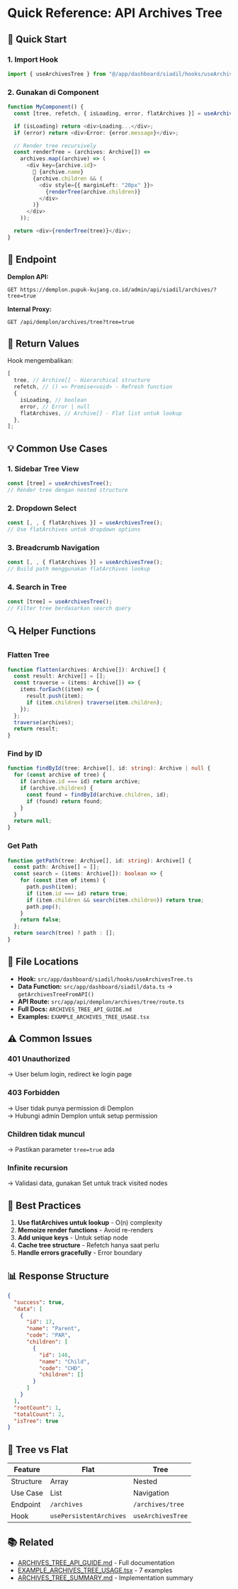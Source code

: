 # Quick Reference: API Archives Tree

## 🚀 Quick Start

### 1. Import Hook

```typescript
import { useArchivesTree } from "@/app/dashboard/siadil/hooks/useArchivesTree";
```

### 2. Gunakan di Component

```typescript
function MyComponent() {
  const [tree, refetch, { isLoading, error, flatArchives }] = useArchivesTree();

  if (isLoading) return <div>Loading...</div>;
  if (error) return <div>Error: {error.message}</div>;

  // Render tree recursively
  const renderTree = (archives: Archive[]) =>
    archives.map((archive) => (
      <div key={archive.id}>
        📁 {archive.name}
        {archive.children && (
          <div style={{ marginLeft: "20px" }}>
            {renderTree(archive.children)}
          </div>
        )}
      </div>
    ));

  return <div>{renderTree(tree)}</div>;
}
```

## 📌 Endpoint

**Demplon API:**

```
GET https://demplon.pupuk-kujang.co.id/admin/api/siadil/archives/?tree=true
```

**Internal Proxy:**

```
GET /api/demplon/archives/tree?tree=true
```

## 🔧 Return Values

Hook mengembalikan:

```typescript
[
  tree, // Archive[] - Hierarchical structure
  refetch, // () => Promise<void> - Refresh function
  {
    isLoading, // boolean
    error, // Error | null
    flatArchives, // Archive[] - Flat list untuk lookup
  },
];
```

## 💡 Common Use Cases

### 1. Sidebar Tree View

```typescript
const [tree] = useArchivesTree();
// Render tree dengan nested structure
```

### 2. Dropdown Select

```typescript
const [, , { flatArchives }] = useArchivesTree();
// Use flatArchives untuk dropdown options
```

### 3. Breadcrumb Navigation

```typescript
const [, , { flatArchives }] = useArchivesTree();
// Build path menggunakan flatArchives lookup
```

### 4. Search in Tree

```typescript
const [tree] = useArchivesTree();
// Filter tree berdasarkan search query
```

## 🔍 Helper Functions

### Flatten Tree

```typescript
function flatten(archives: Archive[]): Archive[] {
  const result: Archive[] = [];
  const traverse = (items: Archive[]) => {
    items.forEach((item) => {
      result.push(item);
      if (item.children) traverse(item.children);
    });
  };
  traverse(archives);
  return result;
}
```

### Find by ID

```typescript
function findById(tree: Archive[], id: string): Archive | null {
  for (const archive of tree) {
    if (archive.id === id) return archive;
    if (archive.children) {
      const found = findById(archive.children, id);
      if (found) return found;
    }
  }
  return null;
}
```

### Get Path

```typescript
function getPath(tree: Archive[], id: string): Archive[] {
  const path: Archive[] = [];
  const search = (items: Archive[]): boolean => {
    for (const item of items) {
      path.push(item);
      if (item.id === id) return true;
      if (item.children && search(item.children)) return true;
      path.pop();
    }
    return false;
  };
  return search(tree) ? path : [];
}
```

## 📁 File Locations

- **Hook:** `src/app/dashboard/siadil/hooks/useArchivesTree.ts`
- **Data Function:** `src/app/dashboard/siadil/data.ts` → `getArchivesTreeFromAPI()`
- **API Route:** `src/app/api/demplon/archives/tree/route.ts`
- **Full Docs:** `ARCHIVES_TREE_API_GUIDE.md`
- **Examples:** `EXAMPLE_ARCHIVES_TREE_USAGE.tsx`

## ⚠️ Common Issues

### 401 Unauthorized

→ User belum login, redirect ke login page

### 403 Forbidden

→ User tidak punya permission di Demplon  
→ Hubungi admin Demplon untuk setup permission

### Children tidak muncul

→ Pastikan parameter `tree=true` ada

### Infinite recursion

→ Validasi data, gunakan Set untuk track visited nodes

## 🎯 Best Practices

1. **Use flatArchives untuk lookup** - O(n) complexity
2. **Memoize render functions** - Avoid re-renders
3. **Add unique keys** - Untuk setiap node
4. **Cache tree structure** - Refetch hanya saat perlu
5. **Handle errors gracefully** - Error boundary

## 📊 Response Structure

```json
{
  "success": true,
  "data": [
    {
      "id": 17,
      "name": "Parent",
      "code": "PAR",
      "children": [
        {
          "id": 146,
          "name": "Child",
          "code": "CHD",
          "children": []
        }
      ]
    }
  ],
  "rootCount": 1,
  "totalCount": 2,
  "isTree": true
}
```

## 🔄 Tree vs Flat

| Feature   | Flat                    | Tree              |
| --------- | ----------------------- | ----------------- |
| Structure | Array                   | Nested            |
| Use Case  | List                    | Navigation        |
| Endpoint  | `/archives`             | `/archives/tree`  |
| Hook      | `usePersistentArchives` | `useArchivesTree` |

## 📚 Related

- [ARCHIVES_TREE_API_GUIDE.md](./ARCHIVES_TREE_API_GUIDE.md) - Full documentation
- [EXAMPLE_ARCHIVES_TREE_USAGE.tsx](./EXAMPLE_ARCHIVES_TREE_USAGE.tsx) - 7 examples
- [ARCHIVES_TREE_SUMMARY.md](./ARCHIVES_TREE_SUMMARY.md) - Implementation summary
